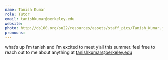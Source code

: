 ```yaml
---
name: Tanish Kumar
role: Tutor
email: tanishkumar@berkeley.edu
website: 
photo: http://ds100.org/su22/resources/assets/staff_pics/Tanish_Kumar.jpeg
pronouns:
---
```

what’s up i’m tanish and i’m excited to meet y’all this summer. feel free to reach out to me about anything at tanishkumar@berkeley.edu
